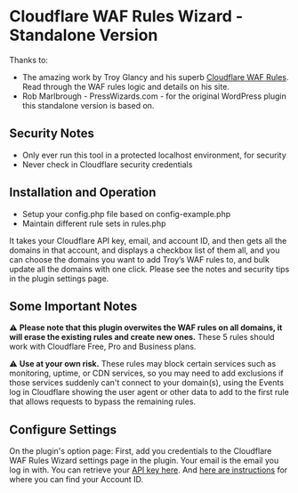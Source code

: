 # Cloudflare WAF Rules Wizard - Standalone Version

Thanks to:

* The amazing work by Troy Glancy and his superb [Cloudflare WAF Rules](https://webagencyhero.com/cloudflare-waf-rules-v3/?utm=github-presswizards-cloudflare-waf-rules-wizard). Read through the WAF rules logic and details on his site.
* Rob Marlbrough - PressWizards.com - for the original WordPress plugin this standalone version is based on.

## Security Notes

* Only ever run this tool in a protected localhost environment, for security
* Never check in Cloudflare security credentials

## Installation and Operation

* Setup your config.php file based on config-example.php
* Maintain different rule sets in rules.php

It takes your Cloudflare API key, email, and account ID, and then gets all the domains in that account, and displays a checkbox list of them all, and you can choose the domains you want to add Troy’s WAF rules to, and bulk update all the domains with one click. Please see the notes and security tips in the plugin settings page.
 
 ## Some Important Notes
 ⚠️ **Please note that this plugin overwites the WAF rules on all domains, it will erase the existing rules and create new ones.** These 5 rules should work with Cloudflare Free, Pro and Business plans.
 
 ⚠️ **Use at your own risk.** These rules may block certain services such as monitoring, uptime, or CDN services, so you may need to add exclusions if those services suddenly can't connect to your domain(s), using the Events log in Cloudflare showing the user agent or other data to add to the first rule that allows requests to bypass the remaining rules.
 
 ## Configure Settings
 On the plugin's option page: First, add you credentials to the Cloudflare WAF Rules Wizard settings page in the plugin. Your email is the email you log in with. You can retrieve your [API key here](https://dash.cloudflare.com/profile/api-tokens). And [here are instructions](https://developers.cloudflare.com/fundamentals/setup/find-account-and-zone-ids/)  for where you can find your Account ID.

